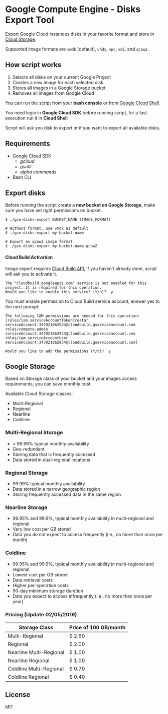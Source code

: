 # Google Compute Engine - Disks Export Tool
 
Export Google Cloud instances disks in your favorite format and store in [Cloud Storage](https://cloud.google.com/storage/).

Supported image formats are `vmdk` (default), `vhdx`, `vpc`, `vdi`, and `qcow2`.

## How script works 

1. Selects all disks on your current Google Project
2. Creates a new image for each selected disk
3. Stores all images in a Google Storage bucket 
4. Removes all images from Google Cloud

You can run the script from your **bash console** or from [Google Cloud Shell](https://cloud.google.com/shell/docs/quickstart).

You need login in **Google Cloud SDK** before running script, for a fast execution run it in **Cloud Shell**

Script will ask you disk to export or if you want to export all available disks.

## Requirements

- [Google Cloud SDK](https://cloud.google.com/sdk/)
  - _gcloud_
  - _gsutil_
  - _alpha commands_
- Bash CLI

## Export disks

Before running the script create a **new bucket on Google Storage**, make sure you have set right permissions on bucket.

```
$ ./gce-disks-export BUCKET_NAME [IMAGE_FORMAT]

# Without format, use vmdk as default
$ ./gce-disks-export my-bucket-name

# Export as qcow2 image format
$ ./gce-disks-export my-bucket-name qcow2
``` 

#### Cloud Build Activation

Image export requires [Cloud Build API](https://console.cloud.google.com/cloud-build/builds), if you haven’t already done, script will ask you to activate it.

```
The "cloudbuild.googleapis.com" service is not enabled for this
project. It is required for this operation.
Would you like to enable this service? (Y/n)?  y
```

You must enable permission to Cloud Build service account, answer yes to the next prompt:

```
The following IAM permissions are needed for this operation:
[roles/iam.serviceAccountTokenCreator
serviceAccount:347021062934@cloudbuild.gserviceaccount.com
roles/compute.admin
serviceAccount:347021062934@cloudbuild.gserviceaccount.com
roles/iam.serviceAccountUser
serviceAccount:347021062934@cloudbuild.gserviceaccount.com]

Would you like to add the permissions (Y/n)?  y
```

## Google Storage

Based on Storage class of your bucket and your images access requirements, you can save monthly cost. 

Available Cloud Storage classes:

- Multi-Regional
- Regional
- Nearline
- Coldline

### Multi-Regional Storage
- \> 99.99% typical monthly availability
- Geo-redundant
- Storing data that is frequently accessed
- Data stored in dual-regional locations


### Regional Storage
- 99.99% typical monthly availability
- Data stored in a narrow geographic region
- Storing frequently accessed data in the same region

### Nearline Storage
- 99.95% and 99.9%, typical monthly availability in multi-regional and regional
- Very low cost per GB stored
- Data you do not expect to access frequently (i.e., no more than once per month)

### Coldline
- 99.95% and 99.9%, typical monthly availability in multi-regional and regional
- Lowest cost per GB stored
- Data retrieval costs
- Higher per-operation costs
- 90-day minimum storage duration
- Data you expect to access infrequently (i.e., no more than once per year)

### Pricing (Update 02/05/2019)
| Storage Class                | Price of 100 GB/month          |
| ------                       | ------            |
| Multi-Regional               | $ 2.60            |
| Regional                     | $ 2.00            |
| Nearline Multi-Regional      | $ 1.00            |
| Nearline Regional            | $ 1.00            |
| Coldline Multi-Regional      | $ 0.70            |
| Coldline Regional            | $ 0.40            |

## License

MIT

 